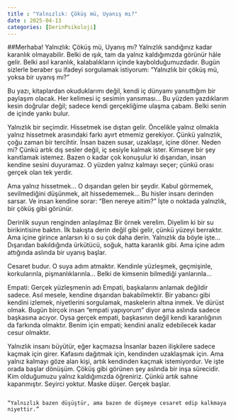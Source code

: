 ```yaml
---
title : "Yalnızlık: Çöküş mü, Uyanış mı?"
date : 2025-04-13
categories: [DerinPsikoloji]
---
```

##Merhaba!
Yalnızlık: Çöküş mü, Uyanış mı?
Yalnızlık sandığınız kadar karanlık olmayabilir. Belki de ışık, tam da yalnız kaldığımızda görünür hâle gelir. Belki asıl karanlık, kalabalıkların içinde kaybolduğumuzdadır.
Bugün sizlerle beraber şu ifadeyi sorgulamak istiyorum:
“Yalnızlık bir çöküş mü, yoksa bir uyanış mı?”

Bu yazı, kitaplardan okuduklarımı değil, kendi iç dünyamı yansıttığım bir paylaşım olacak. Her kelimesi iç sesimin yansıması... Bu yüzden yazdıklarım kesin doğrular değil; sadece kendi gerçekliğime ulaşma çabam. Belki senin de içinde yankı bulur.

Yalnızlık bir seçimdir. Hissetmek ise dıştan gelir.
Öncelikle yalnız olmakla yalnız hissetmek arasındaki farkı ayırt etmemiz gerekiyor. Çünkü yalnızlık, çoğu zaman bir tercihtir. İnsan bazen susar, uzaklaşır, içine döner. Neden mi? Çünkü artık dış sesler değil, iç sesiyle kalmak ister. Kimseye bir şey kanıtlamak istemez.
Bazen o kadar çok konuşulur ki dışarıdan, insan kendine sesini duyuramaz. O yüzden yalnız kalmayı seçer; çünkü orası gerçek olan tek yerdir.

Ama yalnız hissetmek… O dışarıdan gelen bir şeydir. Kabul görmemek, sevilmediğini düşünmek, ait hissedememek... Bu hisler insanı derinden sarsar. Ve insan kendine sorar: “Ben nereye aitim?” İşte o noktada yalnızlık, bir çöküş gibi görünür.

Derinlik suyun renginden anlaşılmaz
Bir örnek verelim. Diyelim ki bir su birikintisine baktın. İlk bakışta derin değil gibi gelir, çünkü yüzeyi berraktır. Ama içine girince anlarsın ki o su çok daha derin. Yalnızlık da böyle işte... Dışarıdan bakıldığında ürkütücü, soğuk, hatta karanlık gibi. Ama içine adım attığında aslında bir uyanış başlar.

Cesaret budur. O suya adım atmaktır. Kendinle yüzleşmek, geçmişinle, korkularınla, pişmanlıklarınla… Belki de kimsenin bilmediği yanlarınla...

Empati: Gerçek yüzleşmenin adı
Empati, başkalarını anlamak değildir sadece. Asıl mesele, kendine dışarıdan bakabilmektir. Bir yabancı gibi kendini izlemek, niyetlerini sorgulamak, maskelerin altına inmek. Ve dürüst olmak.
Bugün birçok insan “empati yapıyorum” diyor ama aslında sadece başkasına acıyor. Oysa gerçek empati, başkasının değil kendi karanlığının da farkında olmaktır.
Benim için empati; kendini analiz edebilecek kadar cesur olmaktır.

Yalnızlık insanı büyütür, eğer kaçmazsa
İnsanlar bazen ilişkilere sadece kaçmak için girer. Kafasını dağıtmak için, kendinden uzaklaşmak için. Ama yalnız kalmayı göze alan kişi, artık kendinden kaçmak istemiyordur.
Ve işte orada başlar dönüşüm.
Çöküş gibi görünen şey aslında bir inşa sürecidir. Kim olduğumuzu yalnız kaldığımızda öğreniriz. Çünkü artık sahne kapanmıştır. Seyirci yoktur. Maske düşer. Gerçek başlar.

                                                                                                                      
                                                                                                                      “Yalnızlık bazen düşüştür, ama bazen de düşmeye cesaret edip kalkmaya niyettir.”
